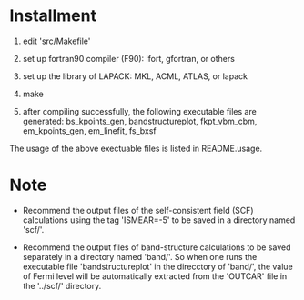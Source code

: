 # Installment 

1. edit 'src/Makefile'

2. set up fortran90 compiler (F90): ifort, gfortran, or others

3. set up the library of LAPACK:  MKL, ACML, ATLAS, or lapack

4. make

5. after compiling successfully, the following executable files are generated: bs_kpoints_gen, bandstructureplot, fkpt_vbm_cbm,  em_kpoints_gen, em_linefit, fs_bxsf

The usage of the above exectuable files is listed in README.usage.

# Note
- Recommend the output files of the self-consistent field (SCF) calculations using the tag 'ISMEAR=-5' to be saved in a directory named 'scf/'. 

- Recommend the output files of band-structure calculations to be saved separately in a directory named 'band/'. So when one runs the executable file 'bandstructureplot' in the direcctory of 'band/', the value of Fermi level will be automatically extracted from the 'OUTCAR' file in the '../scf/' directory.
